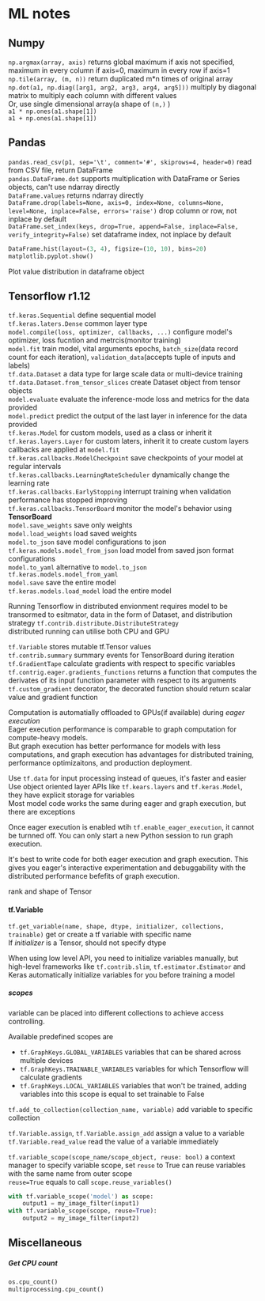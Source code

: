 # ML notes

## Numpy
`np.argmax(array, axis)`  returns global maximum if axis not specified, maximum in every column if axis=0, maximum in every row if axis=1  
`np.tile(array, (m, n))`  return duplicated m*n times of original array  
`np.dot(a1, np.diag([arg1, arg2, arg3, arg4, arg5]))`  multiply by diagonal matrix to multiply each column with different values  
Or, use single dimensional array(a shape of `(n,)` )  
`a1 * np.ones(a1.shape[1])`  
`a1 + np.ones(a1.shape[1])`

## Pandas

`pandas.read_csv(p1, sep='\t', comment='#', skiprows=4, header=0)` read from CSV file, return DataFrame  
`pandas.DataFrame.dot`  supports multiplication with DataFrame or Series objects, can't use ndarray directly  
`DataFrame.values`  returns ndarray directly  
`DataFrame.drop(labels=None, axis=0, index=None, columns=None, level=None, inplace=False, errors='raise')`  drop column or row, not inplace by default  
`DataFrame.set_index(keys, drop=True, append=False, inplace=False, verify_integrity=False)`  set dataframe index, not inplace by default  

```Python
DataFrame.hist(layout=(3, 4), figsize=(10, 10), bins=20)
matplotlib.pyplot.show()
```
Plot value distribution in dataframe object  


## Tensorflow r1.12
`tf.keras.Sequential`  define sequential model  
`tf.keras.laters.Dense`  common layer type  
`model.compile(loss, optimizer, callbacks, ...)`  configure model's optimizer, loss fucntion and metrcis(monitor training)  
`model.fit`  train model, vital arguments epochs, `batch_size`(data record count for each iteration), `validation_data`(accepts tuple of inputs and labels)  
`tf.data.Dataset`  a data type for large scale data or multi-device training  
`tf.data.Dataset.from_tensor_slices`  create Dataset object from tensor objects  
`model.evaluate`  evaluate the inference-mode loss and metrics for the data provided  
`model.predict`  predict the output of the last layer in inference for the data provided  
`tf.keras.Model`  for custom models, used as a class or inherit it  
`tf.keras.layers.Layer`  for custom laters, inherit it to create custom layers  
callbacks are applied at `model.fit`  
`tf.keras.callbacks.ModelCheckpoint`  save checkpoints of your model at regular intervals  
`tf.keras.callbacks.LearningRateScheduler`  dynamically change the learning rate  
`tf.keras.callbacks.EarlyStopping`  interrupt training when validation performance has stopped improving  
`tf.keras.callbacks.TensorBoard`  monitor the model's behavior using **TensorBoard**  
`model.save_weights`  save only weights  
`model.load_weights`  load saved weights  
`model.to_json`  save model configurations to json  
`tf.keras.models.model_from_json`  load model from saved json format configurations  
`model.to_yaml`  alternative to `model.to_json`  
`tf.keras.models.model_from_yaml`  
`model.save`  save the entire model  
`tf.keras.models.load_model`  load the entire model  

Running Tensorflow in distributed envionment requires model to be transormed to esitmator, data in the form of Dataset, and distribution strategy `tf.contrib.distribute.DistributeStrategy`  
distributed running can utilise both CPU and GPU

`tf.Variable`  stores mutable tf.Tensor values  
`tf.contrib.summary`  summary events for TensorBoard during iteration  
`tf.GradientTape`  calculate gradients with respect to specific variables  
`tf.contrig.eager.gradients_functions`  returns a function that computes the derivates of its input function parameter with respect to its arguments  
`tf.custom_gradient`  decorator, the decorated function should return scalar value and gradient function  

Computation is automatially offloaded to GPUs(if available) during *eager execution*  
Eager execution performance is comparable to graph computation for compute-heavy models.  
But graph execution has better performance for models with less computations, and graph execution has advantages for distributed training, performance optimizaitons, and production deployment.

Use `tf.data` for input processing instead of queues, it's faster and easier  
Use object oriented layer APIs like `tf.kears.layers` and `tf.keras.Model`, they have explicit storage for variables  
Most model code works the same during eager and graph execution, but there are exceptions  

Once eager execution is enabled wtih `tf.enable_eager_execution`, it cannot be turnned off. You can only start a new Python session to run graph execution.

It's best to write code for both eager execution and graph execution. This gives you eager's interactive experimentation and debuggability with the distributed performance befefits of graph execution.

rank and shape of Tensor  

#### tf.Variable

`tf.get_variable(name, shape, dtype, initializer, collections, trainable)`  get or create a tf variable with specific name  
If *initializer* is a Tensor, should not specify dtype  

When using low level API, you need to initialize variables manually, but high-level frameworks like `tf.contrib.slim`, `tf.estimator.Estimator` and Keras automatically initialize variables for you before training a model  

##### scopes
variable can be placed into different collections to achieve access controlling.  

Available predefined scopes are

 - `tf.GraphKeys.GLOBAL_VARIABLES`  variables that can be shared across multiple devices  
 - `tf.GraphKeys.TRAINABLE_VARIABLES`  variables for which Tensorflow will calculate gradients  
 - `tf.GraphKeys.LOCAL_VARIABLES`  variables that won't be trained, adding variables into this scope is equal to set trainable to False  

`tf.add_to_collection(collection_name, variable)`  add variable to specific collection  

`tf.Variable.assign`, `tf.Variable.assign_add` assign a value to a variable  
`tf.Variable.read_value`  read the value of a variable immediately  

`tf.variable_scope(scope_name/scope_object, reuse: bool)`  a context manager to specify variable scope, set `reuse` to True can reuse variables with the same name from outer scope  
`reuse=True` equals to call `scope.reuse_variables()`


```Python
with tf.variable_scope('model') as scope:
    output1 = my_image_filter(input1)
with tf.variable_scope(scope, reuse=True):
    output2 = my_image_filter(input2)
```

## Miscellaneous

##### Get CPU count

```Python
os.cpu_count()
multiprocessing.cpu_count()
```